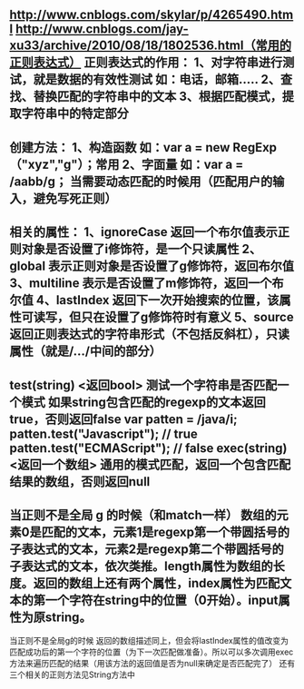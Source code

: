 http://www.cnblogs.com/skylar/p/4265490.html
http://www.cnblogs.com/jay-xu33/archive/2010/08/18/1802536.html（常用的正则表达式）
正则表达式的作用：
1、对字符串进行测试，就是数据的有效性测试 如：电话，邮箱.....
2、查找、替换匹配的字符串中的文本
3、根据匹配模式，提取字符串中的特定部分
---------------------------------------------
创建方法：
1、构造函数 如：var a = new RegExp（"xyz","g"）；常用
2、字面量 如：var a = /aabb/g； 当需要动态匹配的时候用（匹配用户的输入，避免写死正则）
---------------------------------------------
相关的属性：
1、ignoreCase 返回一个布尔值表示正则对象是否设置了i修饰符，是一个只读属性
2、global 表示正则对象是否设置了g修饰符，返回布尔值
3、multiline 表示是否设置了m修饰符，返回一个布尔值
4、lastIndex 返回下一次开始搜索的位置，该属性可读写，但只在设置了g修饰符时有意义
5、source 返回正则表达式的字符串形式（不包括反斜杠），只读属性（就是/.../中间的部分）
---------------------------------------------
test(string) <返回bool>
测试一个字符串是否匹配一个模式
如果string包含匹配的regexp的文本返回true，否则返回false
var patten = /java/i;
patten.test("Javascript"); // true
patten.test("ECMAScript"); // false
exec(string) <返回一个数组>
通用的模式匹配，返回一个包含匹配结果的数组，否则返回null
----------------
当正则不是全局 g 的时候（和match一样）
数组的元素0是匹配的文本，元素1是regexp第一个带圆括号的子表达式的文本，元素2是regexp第二个带圆括号的子表达式的文本，依次类推。length属性为数组的长度。返回的数组上还有两个属性，index属性为匹配文本的第一个字符在string中的位置（0开始）。input属性为原string。
----------------
当正则不是全局g的时候
返回的数组描述同上，但会将lastIndex属性的值改变为匹配成功后的第一个字符的位置（为下一次匹配做准备）。所以可以多次调用exec方法来遍历匹配的结果（用该方法的返回值是否为null来确定是否匹配完了）
还有三个相关的正则方法见String方法中